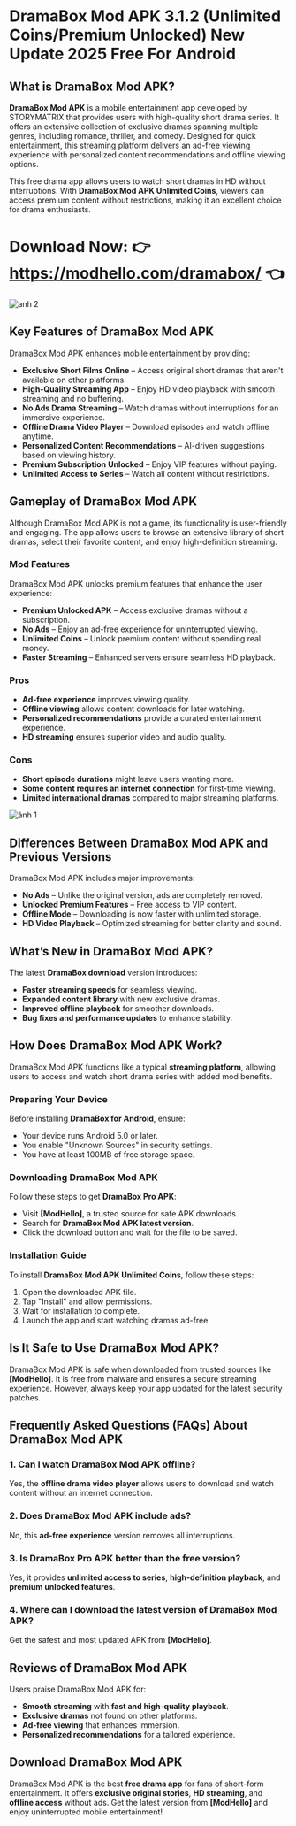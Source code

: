 # DramaBox Mod APK 3.1.2 (Unlimited Coins/Premium Unlocked) New Update 2025 Free For Android

## **What is DramaBox Mod APK?**  

**DramaBox Mod APK** is a mobile entertainment app developed by STORYMATRIX that provides users with high-quality short drama series. It offers an extensive collection of exclusive dramas spanning multiple genres, including romance, thriller, and comedy. Designed for quick entertainment, this streaming platform delivers an ad-free viewing experience with personalized content recommendations and offline viewing options.  

This free drama app allows users to watch short dramas in HD without interruptions. With **DramaBox Mod APK Unlimited Coins**, viewers can access premium content without restrictions, making it an excellent choice for drama enthusiasts.  

# Download Now: 👉 https://modhello.com/dramabox/ 👈

![anh 2](https://github.com/user-attachments/assets/7450026a-4c01-4eda-ad76-24c143baa2d1)

## **Key Features of DramaBox Mod APK**  

DramaBox Mod APK enhances mobile entertainment by providing:  

- **Exclusive Short Films Online** – Access original short dramas that aren't available on other platforms.  
- **High-Quality Streaming App** – Enjoy HD video playback with smooth streaming and no buffering.  
- **No Ads Drama Streaming** – Watch dramas without interruptions for an immersive experience.  
- **Offline Drama Video Player** – Download episodes and watch offline anytime.  
- **Personalized Content Recommendations** – AI-driven suggestions based on viewing history.  
- **Premium Subscription Unlocked** – Enjoy VIP features without paying.  
- **Unlimited Access to Series** – Watch all content without restrictions.  

## **Gameplay of DramaBox Mod APK**  

Although DramaBox Mod APK is not a game, its functionality is user-friendly and engaging. The app allows users to browse an extensive library of short dramas, select their favorite content, and enjoy high-definition streaming.  

### **Mod Features**  

DramaBox Mod APK unlocks premium features that enhance the user experience:  

- **Premium Unlocked APK** – Access exclusive dramas without a subscription.  
- **No Ads** – Enjoy an ad-free experience for uninterrupted viewing.  
- **Unlimited Coins** – Unlock premium content without spending real money.  
- **Faster Streaming** – Enhanced servers ensure seamless HD playback.  

### **Pros**  

- **Ad-free experience** improves viewing quality.  
- **Offline viewing** allows content downloads for later watching.  
- **Personalized recommendations** provide a curated entertainment experience.  
- **HD streaming** ensures superior video and audio quality.  

### **Cons**  

- **Short episode durations** might leave users wanting more.  
- **Some content requires an internet connection** for first-time viewing.  
- **Limited international dramas** compared to major streaming platforms.  

![ảnh 1](https://github.com/user-attachments/assets/2cf3b358-b4e9-4b8d-bd86-4642b084598d)

## **Differences Between DramaBox Mod APK and Previous Versions**  

DramaBox Mod APK includes major improvements:  

- **No Ads** – Unlike the original version, ads are completely removed.  
- **Unlocked Premium Features** – Free access to VIP content.  
- **Offline Mode** – Downloading is now faster with unlimited storage.  
- **HD Video Playback** – Optimized streaming for better clarity and sound.  

## **What’s New in DramaBox Mod APK?**  

The latest **DramaBox download** version introduces:  

- **Faster streaming speeds** for seamless viewing.  
- **Expanded content library** with new exclusive dramas.  
- **Improved offline playback** for smoother downloads.  
- **Bug fixes and performance updates** to enhance stability.  

## **How Does DramaBox Mod APK Work?**  

DramaBox Mod APK functions like a typical **streaming platform**, allowing users to access and watch short drama series with added mod benefits.  

### **Preparing Your Device**  

Before installing **DramaBox for Android**, ensure:  

- Your device runs Android 5.0 or later.  
- You enable "Unknown Sources" in security settings.  
- You have at least 100MB of free storage space.  

### **Downloading DramaBox Mod APK**  

Follow these steps to get **DramaBox Pro APK**:  

- Visit **[ModHello]**, a trusted source for safe APK downloads.  
- Search for **DramaBox Mod APK latest version**.  
- Click the download button and wait for the file to be saved.  

### **Installation Guide**  

To install **DramaBox Mod APK Unlimited Coins**, follow these steps:  

1. Open the downloaded APK file.  
2. Tap "Install" and allow permissions.  
3. Wait for installation to complete.  
4. Launch the app and start watching dramas ad-free.  

## **Is It Safe to Use DramaBox Mod APK?**  

DramaBox Mod APK is safe when downloaded from trusted sources like **[ModHello]**. It is free from malware and ensures a secure streaming experience. However, always keep your app updated for the latest security patches.  

## **Frequently Asked Questions (FAQs) About DramaBox Mod APK**  

### **1. Can I watch DramaBox Mod APK offline?**  
Yes, the **offline drama video player** allows users to download and watch content without an internet connection.  

### **2. Does DramaBox Mod APK include ads?**  
No, this **ad-free experience** version removes all interruptions.  

### **3. Is DramaBox Pro APK better than the free version?**  
Yes, it provides **unlimited access to series**, **high-definition playback**, and **premium unlocked features**.  

### **4. Where can I download the latest version of DramaBox Mod APK?**  
Get the safest and most updated APK from **[ModHello]**.  

## **Reviews of DramaBox Mod APK**  

Users praise DramaBox Mod APK for:  

- **Smooth streaming** with **fast and high-quality playback**.  
- **Exclusive dramas** not found on other platforms.  
- **Ad-free viewing** that enhances immersion.  
- **Personalized recommendations** for a tailored experience.  

## **Download DramaBox Mod APK**  

DramaBox Mod APK is the best **free drama app** for fans of short-form entertainment. It offers **exclusive original stories**, **HD streaming**, and **offline access** without ads. Get the latest version from **[ModHello]** and enjoy uninterrupted mobile entertainment!
